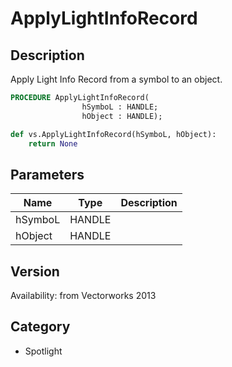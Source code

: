 # ApplyLightInfoRecord

## Description
Apply Light Info Record from a symbol to an object.

```pascal
PROCEDURE ApplyLightInfoRecord(
				hSymboL : HANDLE;
				hObject : HANDLE);
```

```python
def vs.ApplyLightInfoRecord(hSymboL, hObject):
    return None
```

## Parameters
|Name|Type|Description|
|---|---|---|
|hSymboL|HANDLE|   |
|hObject|HANDLE|   |

## Version
Availability: from Vectorworks 2013

## Category
* Spotlight

